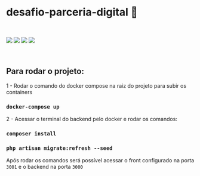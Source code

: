 # desafio-parceria-digital 🚀

<br>
<p float="left">
 <img src="https://img.shields.io/badge/docker-%230db7ed.svg?style=for-the-badge&logo=docker&logoColor=white">
 <img src="https://img.shields.io/badge/laravel-%23FF2D20.svg?style=for-the-badge&logo=laravel&logoColor=white">
 <img src="https://img.shields.io/badge/MySQL-00000F?style=for-the-badge&logo=mysql&logoColor=white">
 <img src="https://img.shields.io/badge/react-%2320232a.svg?style=for-the-badge&logo=react&logoColor=%2361DAFB">
</p>
<br>


## Para rodar o projeto:

1 - Rodar o comando do docker compose na raiz do projeto para subir os containers
### `docker-compose up`


2 - Acessar o terminal do backend pelo docker e rodar os comandos:
### `composer install`
### `php artisan migrate:refresh --seed`

Após rodar os comandos será possível acessar o front configurado na porta `3001` e o backend na porta `3000`
